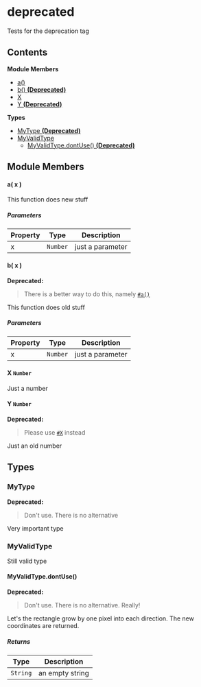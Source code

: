 
# <a id="deprecated"></a>deprecated

Tests for the deprecation tag

## Contents

**Module Members**

- [a()](#a)
- [b() **(Deprecated)**](#b)
- [X](#X)
- [Y **(Deprecated)**](#Y)

**Types**

- [MyType **(Deprecated)**](#MyType)
- [MyValidType](#MyValidType)
  - [MyValidType.dontUse() **(Deprecated)**](#MyValidType.dontUse)

## Module Members

#### <a id="a"></a>a( x )

This function does new stuff

##### Parameters

| Property | Type | Description |
| -------- | ---- | ----------- |
| x | `Number` |  just a parameter |

#### <a id="b"></a>b( x )

**Deprecated:**

> There is a better way to do this, namely [`#a()`](#a)

This function does old stuff

##### Parameters

| Property | Type | Description |
| -------- | ---- | ----------- |
| x | `Number` |  just a parameter |

#### <a id="X"></a>X `Number`

Just a number

#### <a id="Y"></a>Y `Number`

**Deprecated:**

> Please use [`#X`](#X) instead

Just an old number

## Types

### <a id="MyType"></a>MyType

**Deprecated:**

> Don't use. There is no alternative

Very important type

### <a id="MyValidType"></a>MyValidType

Still valid type

#### <a id="MyValidType.dontUse"></a>MyValidType.dontUse()

**Deprecated:**

> Don't use. There is no alternative. Really!

Let's the rectangle grow by one pixel into each direction. The new coordinates are returned.

##### Returns

| Type | Description |
| ---- | ----------- |
| `String` |  an empty string |
